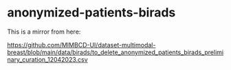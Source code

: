 # anonymized-patients-birads

This is a mirror from here:

https://github.com/MIMBCD-UI/dataset-multimodal-breast/blob/main/data/birads/to_delete_anonymized_patients_birads_preliminary_curation_12042023.csv
